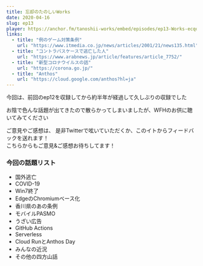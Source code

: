 ```yaml
---
title: 忘却のたのしいWorks
date: 2020-04-16
slug: ep13
player: https://anchor.fm/tanoshii-works/embed/episodes/ep13-Works-ecqo9g
links:
  - title: "例のゲーム対策条例"
    url: "https://www.itmedia.co.jp/news/articles/2001/21/news135.html"
  - title: "コントラバスケースで逃亡した人"
    url: "https://www.arabnews.jp/article/features/article_7752/"
  - title: "新型コロナウイルスの話"
    url: "https://corona.go.jp/"
  - title: "Anthos"
    url: "https://cloud.google.com/anthos?hl=ja"
---
```


今回は、前回のep12を収録してから約半年が経過して久しぶりの収録でした  

お陰で色んな話題が出てきたので散らかってしまいましたが、WFHのお供に聴いてみてください

ご意見やご感想は、 是非Twitterで呟いていただくか、このイトからフィードバックを送れます！  
こちらからもご意見&ご感想お待ちしてます！  

### 今回の話題リスト

- 国外逃亡
- COVID-19
- Win7終了
- EdgeのChromiumベース化
- 香川県のあの条例
- モバイルPASMO
- うざい広告
- GitHub Actions
- Serverless
- Cloud RunとAnthos Day
- みんなの近況
- その他の四方山話